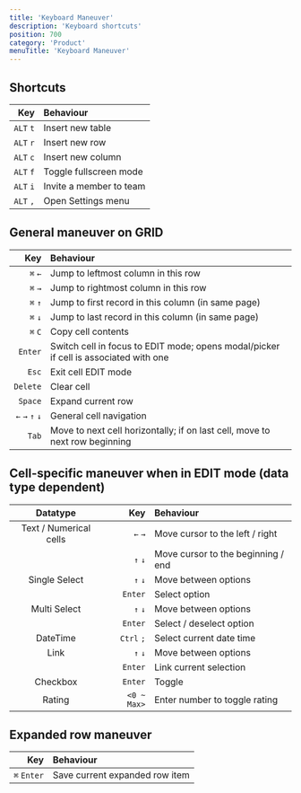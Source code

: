 ```yaml
---
title: 'Keyboard Maneuver'
description: 'Keyboard shortcuts'
position: 700
category: 'Product'
menuTitle: 'Keyboard Maneuver'
---
```



## Shortcuts
|       Key | Behaviour               |
|----------:|:------------------------|
| `ALT` `t` | Insert new table        |
| `ALT` `r` | Insert new row          |
| `ALT` `c` | Insert new column       |
| `ALT` `f` | Toggle fullscreen mode  |
| `ALT` `i` | Invite a member to team |
| `ALT` `,` | Open Settings menu      |


## General maneuver on GRID
|             Key | Behaviour                                                                            |
|----------------:|:-------------------------------------------------------------------------------------|
|         `⌘` `←` | Jump to leftmost column in this row                                                  |
|         `⌘` `→` | Jump to rightmost column in this row                                                 |
|         `⌘` `↑` | Jump to first record in this column (in same page)                                   |
|         `⌘` `↓` | Jump to last record in this column (in same page)                                    |
|         `⌘` `C` | Copy cell contents                                                                   |
|         `Enter` | Switch cell in focus to EDIT mode; opens modal/picker if cell is associated with one |
|           `Esc` | Exit cell EDIT mode                                                                  |
|        `Delete` | Clear cell                                                                           |
|         `Space` | Expand current row                                                                   |
| `←` `→` `↑` `↓` | General cell navigation                                                              |
|           `Tab` | Move to next cell horizontally; if on last cell, move to next row beginning          |


## Cell-specific maneuver when in EDIT mode (data type dependent)
|        Datatype        |         Key | Behaviour                          |
|:----------------------:|------------:|:-----------------------------------|
| Text / Numerical cells |     `←` `→` | Move cursor to the left / right    |
|                        |     `↑` `↓` | Move cursor to the beginning / end |
|     Single Select      |     `↑` `↓` | Move between options               |
|                        |     `Enter` | Select option                      |
|      Multi Select      |     `↑` `↓` | Move between options               |
|                        |     `Enter` | Select / deselect option           |
|        DateTime        |  `Ctrl` `;` | Select current date time           |
|          Link          |     `↑` `↓` | Move between options               |
|                        |     `Enter` | Link current selection             |
|        Checkbox        |     `Enter` | Toggle                             |
|         Rating         | `<0 ~ Max>` | Enter number to toggle rating      |


## Expanded row maneuver
|         Key | Behaviour                      |
|------------:|:-------------------------------|
| `⌘` `Enter` | Save current expanded row item |


